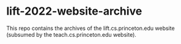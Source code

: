 # lift-2022-website-archive
This repo contains the archives of the lift.cs.princeton.edu website (subsumed by the teach.cs.princeton.edu website).
